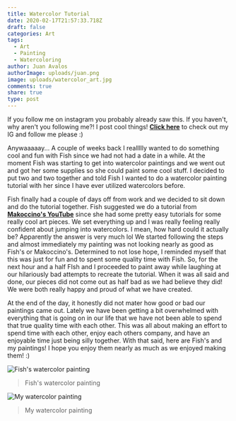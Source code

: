 ```yaml
---
title: Watercolor Tutorial
date: 2020-02-17T21:57:33.718Z
draft: false
categories: Art
tags:
  - Art
  - Painting
  - Watercoloring
author: Juan Avalos
authorImage: uploads/juan.png
image: uploads/watercolor_art.jpg
comments: true
share: true
type: post
---
```

If you follow me on instagram you probably already saw this. If you haven't, why aren't you following me?! I post cool things! **[Click here](https://www.instagram.com/mr_juantastic/)** to check out my IG and follow me please :)

Anywaaaaay... A couple of weeks back I reallllly wanted to do something cool and fun with Fish since we had not had a date in a while. At the moment Fish was starting to get into watercolor paintings and we went out and got her some supplies so she could paint some cool stuff. I decided to put two and two together and told Fish I wanted to do a watercolor painting tutorial with her since I have ever utilized watercolors before. 

Fish finally had a couple of days off from work and we decided to sit down and do the tutorial together. Fish suggested we do a tutorial from **[Makoccino's YouTube](https://www.youtube.com/channel/UCEYTvzdLrD1bx1NTOO4nwpA)** since she had some pretty easy tutorials for some really cool art pieces. We set everything up and I was really feeling really confident about jumping into watercolors. I mean, how hard could it actually be? Apparently the answer is very much lol We started following the steps and almost immediately my painting was not looking nearly as good as Fish's or Makoccino's. Determined to not lose hope, I reminded myself that this was just for fun and to spent some quality time with Fish. So, for the next hour and a half FIsh and I proceeded to paint away while laughing at our hilariously bad attempts to recreate the tutorial. When it was all said and done, our pieces did not come out as half bad as we had believe they did! We were both really happy and proud of what we have created. 

At the end of the day, it honestly did not mater how good or bad our paintings came out. Lately we have been getting a bit overwhelmed with everything that is going on in our life that we have not been able to spend that true quality time with each other. This was all about making an effort to spend time with each other, enjoy each others company, and have an enjoyable time just being silly together. With that said, here are Fish's and my paintings! I hope you enjoy them nearly as much as we enjoyed making them! :)

![Fish's watercolor painting](/uploads/watercolor_fish.jpg "Fish's watercolor painting")

> Fish's watercolor painting



![My watercolor painting](/uploads/watercolor_juan.jpg "My watercolor painting")

> My watercolor painting
